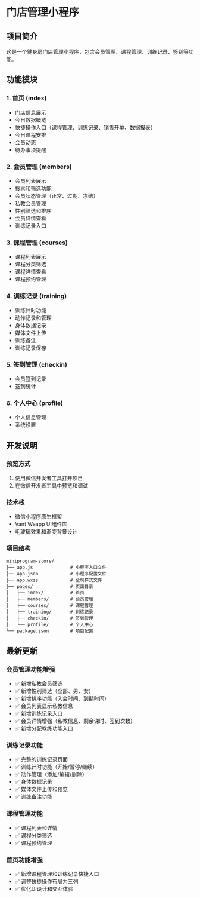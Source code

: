 # 门店管理小程序

## 项目简介
这是一个健身房门店管理小程序，包含会员管理、课程管理、训练记录、签到等功能。

## 功能模块

### 1. 首页 (index)
- 门店信息展示
- 今日数据概览
- 快捷操作入口（课程管理、训练记录、销售开单、数据报表）
- 今日课程安排
- 会员动态
- 待办事项提醒

### 2. 会员管理 (members)
- 会员列表展示
- 搜索和筛选功能
- 会员状态管理（正常、过期、冻结）
- 私教会员管理
- 性别筛选和排序
- 会员详情查看
- 训练记录入口

### 3. 课程管理 (courses)
- 课程列表展示
- 课程分类筛选
- 课程详情查看
- 课程预约管理

### 4. 训练记录 (training)
- 训练计时功能
- 动作记录和管理
- 身体数据记录
- 媒体文件上传
- 训练备注
- 训练记录保存

### 5. 签到管理 (checkin)
- 会员签到记录
- 签到统计

### 6. 个人中心 (profile)
- 个人信息管理
- 系统设置

## 开发说明

### 预览方式
1. 使用微信开发者工具打开项目
2. 在微信开发者工具中预览和调试

### 技术栈
- 微信小程序原生框架
- Vant Weapp UI组件库
- 毛玻璃效果和渐变背景设计

### 项目结构
```
miniprogram-store/
├── app.js              # 小程序入口文件
├── app.json            # 小程序配置文件
├── app.wxss            # 全局样式文件
├── pages/              # 页面目录
│   ├── index/          # 首页
│   ├── members/        # 会员管理
│   ├── courses/        # 课程管理
│   ├── training/       # 训练记录
│   ├── checkin/        # 签到管理
│   └── profile/        # 个人中心
└── package.json        # 项目配置
```

## 最新更新

### 会员管理功能增强
- ✅ 新增私教会员筛选
- ✅ 新增性别筛选（全部、男、女）
- ✅ 新增排序功能（入会时间、到期时间）
- ✅ 会员列表显示私教信息
- ✅ 新增训练记录入口
- ✅ 会员详情增强（私教信息、剩余课时、签到次数）
- ✅ 新增分配教练功能入口

### 训练记录功能
- ✅ 完整的训练记录页面
- ✅ 训练计时功能（开始/暂停/继续）
- ✅ 动作管理（添加/编辑/删除）
- ✅ 身体数据记录
- ✅ 媒体文件上传和预览
- ✅ 训练备注功能

### 课程管理功能
- ✅ 课程列表和详情
- ✅ 课程分类筛选
- ✅ 课程预约管理

### 首页功能增强
- ✅ 新增课程管理和训练记录快捷入口
- ✅ 调整快捷操作布局为三列
- ✅ 优化UI设计和交互体验